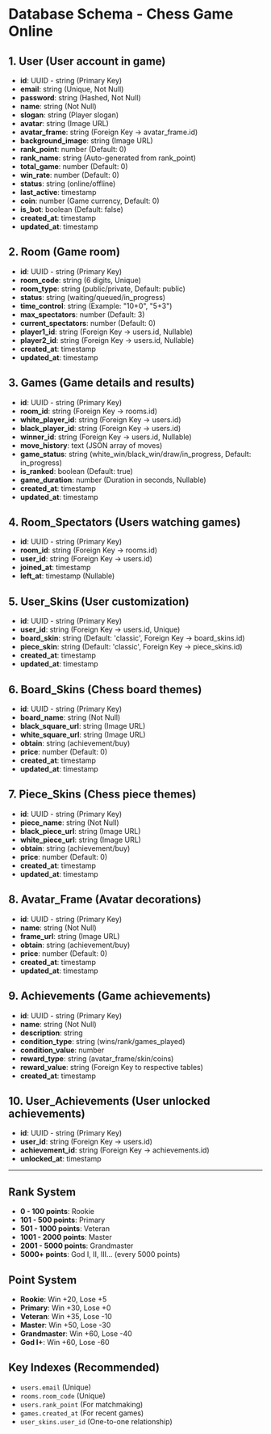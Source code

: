 # Database Schema - Chess Game Online

## 1. User (User account in game)
- **id**: UUID - string (Primary Key)
- **email**: string (Unique, Not Null)
- **password**: string (Hashed, Not Null)
- **name**: string (Not Null)
- **slogan**: string (Player slogan)
- **avatar**: string (Image URL)
- **avatar_frame**: string (Foreign Key -> avatar_frame.id)
- **background_image**: string (Image URL)
- **rank_point**: number (Default: 0)
- **rank_name**: string (Auto-generated from rank_point)
- **total_game**: number (Default: 0)
- **win_rate**: number (Default: 0)
- **status**: string (online/offline)
- **last_active**: timestamp
- **coin**: number (Game currency, Default: 0)
- **is_bot**: boolean (Default: false)
- **created_at**: timestamp
- **updated_at**: timestamp

## 2. Room (Game room)
- **id**: UUID - string (Primary Key)
- **room_code**: string (6 digits, Unique)
- **room_type**: string (public/private, Default: public)
- **status**: string (waiting/queued/in_progress)
- **time_control**: string (Example: "10+0", "5+3")
- **max_spectators**: number (Default: 3)
- **current_spectators**: number (Default: 0)
- **player1_id**: string (Foreign Key -> users.id, Nullable)
- **player2_id**: string (Foreign Key -> users.id, Nullable)
- **created_at**: timestamp
- **updated_at**: timestamp

## 3. Games (Game details and results)
- **id**: UUID - string (Primary Key)
- **room_id**: string (Foreign Key -> rooms.id)
- **white_player_id**: string (Foreign Key -> users.id)
- **black_player_id**: string (Foreign Key -> users.id)
- **winner_id**: string (Foreign Key -> users.id, Nullable)
- **move_history**: text (JSON array of moves)
- **game_status**: string (white_win/black_win/draw/in_progress, Default: in_progress)
- **is_ranked**: boolean (Default: true)
- **game_duration**: number (Duration in seconds, Nullable)
- **created_at**: timestamp
- **updated_at**: timestamp

## 4. Room_Spectators (Users watching games)
- **id**: UUID - string (Primary Key)
- **room_id**: string (Foreign Key -> rooms.id)
- **user_id**: string (Foreign Key -> users.id)
- **joined_at**: timestamp
- **left_at**: timestamp (Nullable)

## 5. User_Skins (User customization)
- **id**: UUID - string (Primary Key)
- **user_id**: string (Foreign Key -> users.id, Unique)
- **board_skin**: string (Default: 'classic', Foreign Key -> board_skins.id)
- **piece_skin**: string (Default: 'classic', Foreign Key -> piece_skins.id)
- **created_at**: timestamp
- **updated_at**: timestamp

## 6. Board_Skins (Chess board themes)
- **id**: UUID - string (Primary Key)
- **board_name**: string (Not Null)
- **black_square_url**: string (Image URL)
- **white_square_url**: string (Image URL)
- **obtain**: string (achievement/buy)
- **price**: number (Default: 0)
- **created_at**: timestamp
- **updated_at**: timestamp

## 7. Piece_Skins (Chess piece themes)
- **id**: UUID - string (Primary Key)
- **piece_name**: string (Not Null)
- **black_piece_url**: string (Image URL)
- **white_piece_url**: string (Image URL)
- **obtain**: string (achievement/buy)
- **price**: number (Default: 0)
- **created_at**: timestamp
- **updated_at**: timestamp

## 8. Avatar_Frame (Avatar decorations)
- **id**: UUID - string (Primary Key)
- **name**: string (Not Null)
- **frame_url**: string (Image URL)
- **obtain**: string (achievement/buy)
- **price**: number (Default: 0)
- **created_at**: timestamp
- **updated_at**: timestamp

## 9. Achievements (Game achievements)
- **id**: UUID - string (Primary Key)
- **name**: string (Not Null)
- **description**: string
- **condition_type**: string (wins/rank/games_played)
- **condition_value**: number
- **reward_type**: string (avatar_frame/skin/coins)
- **reward_value**: string (Foreign Key to respective tables)
- **created_at**: timestamp

## 10. User_Achievements (User unlocked achievements)
- **id**: UUID - string (Primary Key)
- **user_id**: string (Foreign Key -> users.id)
- **achievement_id**: string (Foreign Key -> achievements.id)
- **unlocked_at**: timestamp

---

## Rank System
- **0 - 100 points**: Rookie
- **101 - 500 points**: Primary  
- **501 - 1000 points**: Veteran
- **1001 - 2000 points**: Master
- **2001 - 5000 points**: Grandmaster
- **5000+ points**: God I, II, III... (every 5000 points)

## Point System
- **Rookie**: Win +20, Lose +5
- **Primary**: Win +30, Lose +0
- **Veteran**: Win +35, Lose -10
- **Master**: Win +50, Lose -30
- **Grandmaster**: Win +60, Lose -40
- **God I+**: Win +60, Lose -60

## Key Indexes (Recommended)
- `users.email` (Unique)
- `rooms.room_code` (Unique)
- `users.rank_point` (For matchmaking)
- `games.created_at` (For recent games)
- `user_skins.user_id` (One-to-one relationship)